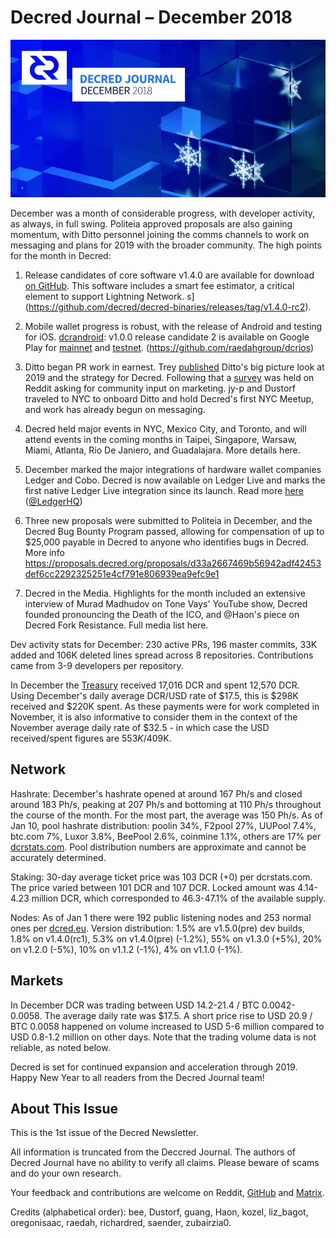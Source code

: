 # Decred Journal – December 2018

![Decred Journal - December 2018](../img/journal-201812-384.jpg "Decred Journal - December 2018")

December was a month of considerable progress, with developer activity, as always, in full swing. Politeia approved proposals are also gaining momentum, with Ditto personnel joining the comms channels to work on messaging and plans for 2019 with the broader community. The high points for the month in Decred:

1.  Release candidates of core software v1.4.0 are available for download [on GitHub](https://github.com/decred/decred-binaries/releases/tag/v1.4.0-rc2). This software includes a smart fee estimator, a critical element to support Lightning Network. s](https://github.com/decred/decred-binaries/releases/tag/v1.4.0-rc2).

2.  Mobile wallet progress is robust, with the release of Android  and testing for iOS. [dcrandroid](https://github.com/decred/dcrandroid): v1.0.0 release candidate 2 is available on Google Play for [mainnet](https://play.google.com/store/apps/details?id=com.decred.dcrandroid.mainnet) and [testnet](https://play.google.com/store/apps/details?id=com.decred.dcrandroid.testnet). (https://github.com/raedahgroup/dcrios) 

3.  Ditto began PR work in earnest. Trey [published](https://medium.com/decred/decred-and-ditto-in-2019-c9063a6bca06) Ditto's big picture look at 2019 and the strategy for Decred. Following that a [survey](https://www.reddit.com/r/decred/comments/a7cul1/decred_and_ditto_in_2019_share_your_ideas/) was held on Reddit asking for community input on marketing. jy-p and Dustorf traveled to NYC to onboard Ditto and hold Decred's first NYC Meetup, and work has already begun on messaging.

4.  Decred held major events in NYC, Mexico City, and Toronto, and will attend events in the coming months in Taipei, Singapore, Warsaw, Miami, Atlanta, Rio De Janiero, and Guadalajara. More details here.

5.  December marked the major integrations of hardware wallet companies Ledger and Cobo. Decred is now available on Ledger Live and marks the first native Ledger Live integration since its launch. Read more [here](https://www.ledger.fr/2018/12/11/ledger-nano-s-ledger-blue-and-ledger-live-now-support-decred-transactions/) ([@LedgerHQ](https://twitter.com/LedgerHQ/status/1072446149863329792))

6.  Three new proposals were submitted to Politeia in December, and the Decred Bug Bounty Program passed, allowing for compensation of up to $25,000 payable in Decred to anyone who identifies bugs in Decred. More info https://proposals.decred.org/proposals/d33a2667469b56942adf42453def6cc2292325251e4cf791e806939ea9efc9e1

7. Decred in the Media. Highlights for the month included an extensive interview of Murad Madhudov on Tone Vays' YouTube show, Decred founded pronouncing the Death of the ICO, and @Haon's piece on Decred Fork Resistance. Full media list here.

Dev activity stats for December: 230 active PRs, 196 master commits, 33K added and 106K deleted lines spread across 8 repositories. Contributions came from 3-9 developers per repository.

In December the [Treasury](https://explorer.dcrdata.org/address/Dcur2mcGjmENx4DhNqDctW5wJCVyT3Qeqkx) received 17,016 DCR and spent 12,570 DCR. Using December's daily average DCR/USD rate of $17.5, this is $298K received and $220K spent. As these payments were for work completed in November, it is also informative to consider them in the context of the November average daily rate of $32.5 - in which case the USD received/spent figures are $553K/$409K.

## Network

Hashrate: December's hashrate opened at around 167 Ph/s and closed around 183 Ph/s, peaking at 207 Ph/s and bottoming at 110 Ph/s throughout the course of the month. For the most part, the average was 150 Ph/s. As of Jan 10, pool hashrate distribution: poolin 34%, F2pool 27%, UUPool 7.4%, btc.com 7%, Luxor 3.8%, BeePool 2.6%, coinmine 1.1%, others are 17% per [dcrstats.com](https://dcrstats.com/pow). Pool distribution numbers are approximate and cannot be accurately determined.

Staking: 30-day average ticket price was 103 DCR (+0) per dcrstats.com. The price varied between 101 DCR and 107 DCR. Locked amount was 4.14-4.23 million DCR, which corresponded to 46.3-47.1% of the available supply.

Nodes: As of Jan 1 there were 192 public listening nodes and 253 normal ones per [dcred.eu](https://dcred.eu/nodeStats). Version distribution: 1.5% are v1.5.0(pre) dev builds, 1.8% on v1.4.0(rc1), 5.3% on v1.4.0(pre) (-1.2%), 55% on v1.3.0 (+5%), 20% on v1.2.0 (-5%), 10% on v1.1.2 (-1%), 4% on v1.1.0 (-1%).


## Markets

In December DCR was trading between USD 14.2-21.4 / BTC 0.0042-0.0058. The average daily rate was $17.5. A short price rise to USD 20.9 / BTC 0.0058 happened on volume increased to USD 5-6 million compared to USD 0.8-1.2 million on other days. Note that the trading volume data is not reliable, as noted below.

Decred is set for continued expansion and acceleration through 2019. Happy New Year to all readers from the Decred Journal team!

## About This Issue

This is the 1st issue of the Decred Newsletter.

All information is truncated from the Deccred Journal. The authors of Decred Journal have no ability to verify all claims. Please beware of scams and do your own research.

Your feedback and contributions are welcome on Reddit, [GitHub](https://github.com/xaur/decred-news/issues) and [Matrix](https://matrix.to/#/!lbzTjhzNbIaDbuAxkS:decred.org).

Credits (alphabetical order): bee, Dustorf, guang, Haon, kozel, liz_bagot, oregonisaac, raedah, richardred, saender, zubairzia0.
